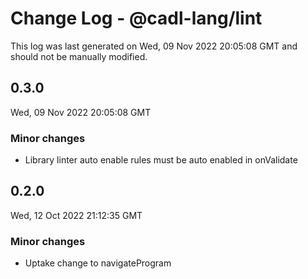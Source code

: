 # Change Log - @cadl-lang/lint

This log was last generated on Wed, 09 Nov 2022 20:05:08 GMT and should not be manually modified.

## 0.3.0
Wed, 09 Nov 2022 20:05:08 GMT

### Minor changes

- Library linter auto enable rules must be auto enabled in onValidate

## 0.2.0
Wed, 12 Oct 2022 21:12:35 GMT

### Minor changes

- Uptake change to navigateProgram

